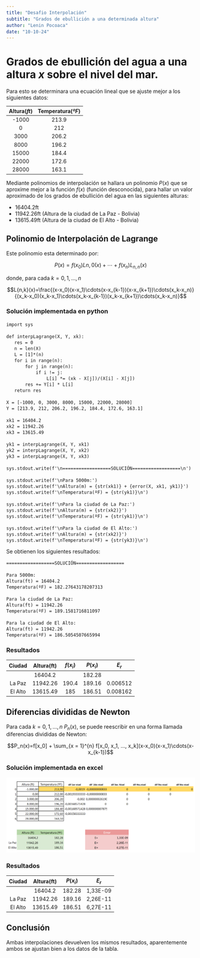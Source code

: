 ```yaml
---
title: "Desafio Interpolación"
subtitle: "Grados de ebullición a una determinada altura"
author: "Lenin Pocoaca"
date: "10-10-24"
---
```


# Grados de ebullición del agua a una altura $x$ sobre el nivel del mar.

Para esto se determinara una ecuación lineal que se ajuste mejor a los siguientes datos:

|Altura($ft$)|Temperatura($ºF$)|
|:-:|:-:|
|-1000|213.9|
|0|212|
|3000|206.2|
|8000|196.2|
|15000|184.4|
|22000|172.6|
|28000|163.1|

Mediante polinomios de interpolación se hallara un polinomio $P(x)$
que se aproxime mejor a la función $f(x)$ (función desconocida),
para hallar un valor aproximado de los grados de ebullición del agua en las
siguientes alturas:

* 16404.2ft
* 11942.26ft (Altura de la ciudad de La Paz - Bolivia)
* 13615.49ft (Altura de la ciudad de El Alto - Bolivia)


## Polinomio de Interpolación de Lagrange
Este polinomio esta determinado por:

$$P(x) = f(x_0)L{n,0}(x) + \cdots + f(x_n)L_{n,n}(x)$$

donde, para cada $k=0, 1, ..., n$

$$L{n,k}(x)=\frac{(x-x_0)(x-x_1)\cdots(x-x_{k-1})(x-x_{k+1})\cdots(x_k-x_n)}{(x_k-x_0)(x_k-x_1)\cdots(x_k-x_{k-1})(x_k-x_{k+1})\cdots(x_k-x_n)}$$
 ### Solución implementada en python
 ```{python}
import sys

def interpLagrange(X, Y, xk):
    res = 0
    n = len(X)
    L = [1]*(n)
    for i in range(n):
        for j in range(n):
            if i != j:
                L[i] *= (xk - X[j])/(X[i] - X[j]) 
        res += Y[i] * L[i]
    return res

X = [-1000, 0, 3000, 8000, 15000, 22000, 28000]
Y = [213.9, 212, 206.2, 196.2, 184.4, 172.6, 163.1]

xk1 = 16404.2
xk2 = 11942.26
xk3 = 13615.49

yk1 = interpLagrange(X, Y, xk1)
yk2 = interpLagrange(X, Y, xk2)
yk3 = interpLagrange(X, Y, xk3)

sys.stdout.write(f'\n==================SOLUCIÓN==================\n')

sys.stdout.write(f'\nPara 5000m:')
sys.stdout.write(f'\nAltura(m) = {str(xk1)} + {error(X, xk1, yk1)}')
sys.stdout.write(f'\nTemperatura(ºF) = {str(yk1)}\n')

sys.stdout.write(f'\nPara la ciudad de La Paz:')
sys.stdout.write(f'\nAltura(m) = {str(xk2)}')
sys.stdout.write(f'\nTemperatura(ºF) = {str(yk1)}\n')

sys.stdout.write(f'\nPara la ciudad de El Alto:')
sys.stdout.write(f'\nAltura(m) = {str(xk2)}')
sys.stdout.write(f'\nTemperatura(ºF) = {str(yk3)}\n')
 ```
Se obtienen los siguientes resultados:
```{python}
==================SOLUCIÓN==================

Para 5000m:
Altura(ft) = 16404.2
Temperatura(ºF) = 182.27643178207313

Para la ciudad de La Paz:
Altura(ft) = 11942.26
Temperatura(ºF) = 189.1581716811097

Para la ciudad de El Alto:
Altura(ft) = 11942.26
Temperatura(ºF) = 186.5054507665994
```
### Resultados
|Ciudad|Altura(ft)|$f(x_i)$|$P(x_i)$|$E_r$|
|:-:|:-:|:-:|:-:|:-:|
||16404.2||182.28||
|La Paz|11942.26|190.4|189.16|0.006512|
|El Alto|13615.49|185|186.51|0.008162|

## Diferencias divididas de Newton

Para cada $k = 0, 1, ..., n$ $P_n(x)$, se puede reescribir en una forma llamada diferencias divididas de Newton:

$$P_n(x)=f[x_0] + \sum_{x = 1}^{n} f[x_0, x_1, ..., x_k](x-x_0)(x-x_1)\cdots(x-x_{k-1})$$

### Solución implementada en excel

![img1](img1.png)

### Resultados
|Ciudad|Altura(ft)|$P(x_i)$|$E_r$|
|:-:|:-:|:-:|:-:|
||16404.2|182.28|1,33E-09|
|La Paz|11942.26|189.16|2,26E-11|
|El Alto|13615.49|186.51|6,27E-11|

## Conclusión
Ambas interpolaciones devuelven los mismos resultados, aparentemente ambos se ajustan bien a los datos de la tabla.